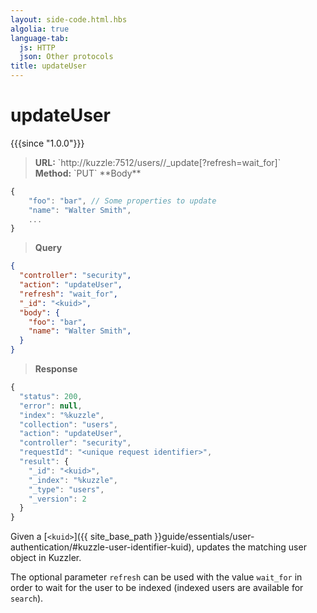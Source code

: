 ```yaml
---
layout: side-code.html.hbs
algolia: true
language-tab:
  js: HTTP
  json: Other protocols
title: updateUser
---
```



# updateUser

{{{since "1.0.0"}}}



<blockquote class="js">
<p>
<b>URL:</b> `http://kuzzle:7512/users/<kuid>/_update[?refresh=wait_for]`  
</br><b>Method:</b> `PUT`  
**Body**
</p>
</blockquote>

```js
{
    "foo": "bar", // Some properties to update
    "name": "Walter Smith",
    ...
}
```

<blockquote class="json">
<p>
<b>Query</b>
</p>
</blockquote>

```json
{
  "controller": "security",
  "action": "updateUser",
  "refresh": "wait_for",
  "_id": "<kuid>",
  "body": {
    "foo": "bar",    
    "name": "Walter Smith",
  }
}
```

>**Response**

```javascript
{
  "status": 200,
  "error": null,
  "index": "%kuzzle",
  "collection": "users",
  "action": "updateUser",
  "controller": "security",
  "requestId": "<unique request identifier>",
  "result": {
    "_id": "<kuid>",
    "_index": "%kuzzle",
    "_type": "users",
    "_version": 2
  }
}
```

Given a [`<kuid>`]({{ site_base_path }}guide/essentials/user-authentication/#kuzzle-user-identifier-kuid), updates the matching user object in Kuzzler.

The optional parameter `refresh` can be used
with the value `wait_for` in order to wait for the user to be indexed (indexed users are available for `search`).
